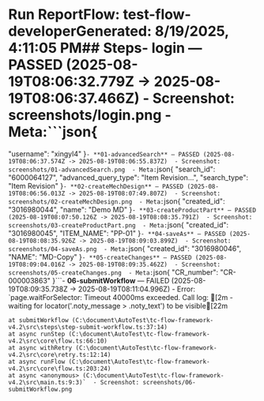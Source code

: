 # Run Report**Flow**: test-flow-developer**Generated**: 8/19/2025, 4:11:05 PM## Steps- **login** — PASSED (2025-08-19T08:06:32.779Z -> 2025-08-19T08:06:37.466Z)  - Screenshot: screenshots/login.png  - Meta:```json{
  "username": "xingyl4"
}```- **01-advancedSearch** — PASSED (2025-08-19T08:06:37.574Z -> 2025-08-19T08:06:55.837Z)  - Screenshot: screenshots/01-advancedSearch.png  - Meta:```json{
  "search_id": "6000064127",
  "advanced_query_type": "Item Revision...",
  "search_type": "Item Revision"
}```- **02-createMechDesign** — PASSED (2025-08-19T08:06:56.013Z -> 2025-08-19T08:07:49.807Z)  - Screenshot: screenshots/02-createMechDesign.png  - Meta:```json{
  "created_id": "3016980044",
  "name": "Demo MD"
}```- **03-createProductPart** — PASSED (2025-08-19T08:07:50.126Z -> 2025-08-19T08:08:35.791Z)  - Screenshot: screenshots/03-createProductPart.png  - Meta:```json{
  "created_id": "3016980045",
  "ITEM_NAME": "PP-01"
}```- **04-saveAs** — PASSED (2025-08-19T08:08:35.926Z -> 2025-08-19T08:09:03.899Z)  - Screenshot: screenshots/04-saveAs.png  - Meta:```json{
  "created_id": "3016980046",
  "NAME": "MD-Copy"
}```- **05-createChanges** — PASSED (2025-08-19T08:09:04.016Z -> 2025-08-19T08:09:35.462Z)  - Screenshot: screenshots/05-createChanges.png  - Meta:```json{
  "CR_number": "CR-000003863"
}```- **06-submitWorkflow** — FAILED (2025-08-19T08:09:35.738Z -> 2025-08-19T08:11:04.996Z)  - Error: `page.waitForSelector: Timeout 40000ms exceeded.
Call log:
[2m  - waiting for locator('.noty_message > .noty_text') to be visible[22m

    at submitWorkflow (C:\document\AutoTest\tc-flow-framework-v4.2\src\steps\step-submit-workflow.ts:37:14)
    at async runStep (C:\document\AutoTest\tc-flow-framework-v4.2\src\core\flow.ts:66:10)
    at async withRetry (C:\document\AutoTest\tc-flow-framework-v4.2\src\core\retry.ts:12:14)
    at async runFlow (C:\document\AutoTest\tc-flow-framework-v4.2\src\core\flow.ts:203:24)
    at async <anonymous> (C:\document\AutoTest\tc-flow-framework-v4.2\src\main.ts:9:3)`  - Screenshot: screenshots/06-submitWorkflow.png
